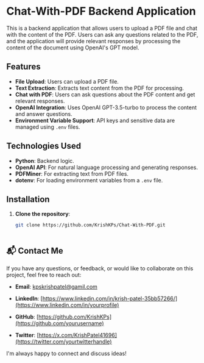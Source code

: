 # Chat-With-PDF Backend Application

This is a backend application that allows users to upload a PDF file and chat with the content of the PDF. Users can ask any questions related to the PDF, and the application will provide relevant responses by processing the content of the document using OpenAI's GPT model.

## Features

- **File Upload**: Users can upload a PDF file.
- **Text Extraction**: Extracts text content from the PDF for processing.
- **Chat with PDF**: Users can ask questions about the PDF content and get relevant responses.
- **OpenAI Integration**: Uses OpenAI GPT-3.5-turbo to process the content and answer questions.
- **Environment Variable Support**: API keys and sensitive data are managed using `.env` files.

## Technologies Used

- **Python**: Backend logic.
- **OpenAI API**: For natural language processing and generating responses.
- **PDFMiner**: For extracting text from PDF files.
- **dotenv**: For loading environment variables from a `.env` file.

## Installation

1. **Clone the repository**:
   ```bash
   git clone https://github.com/KrishKPs/Chat-With-PDF.git
  

## 📬 Contact Me

  

If you have any questions, or feedback, or would like to collaborate on this project, feel free to reach out:

  

-  **Email**: [kpskrishpatel@gamil.com](mailto:your.email@example.com)

-  **LinkedIn**: [https://www.linkedin.com/in/krish-patel-35bb57266/](https://www.linkedin.com/in/yourprofile)

-  **GitHub**: [https://github.com/KrishKPs](https://github.com/yourusername)

-  **Twitter**: [https://x.com/KrishPatel41696](https://twitter.com/yourtwitterhandle)

  

I'm always happy to connect and discuss ideas!
